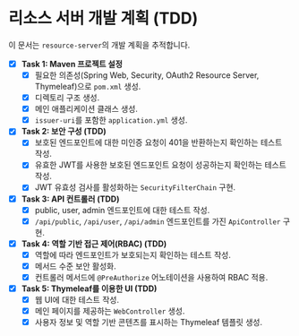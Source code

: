 # 리소스 서버 개발 계획 (TDD)

이 문서는 `resource-server`의 개발 계획을 추적합니다.

- [x] **Task 1: Maven 프로젝트 설정**
    - [x] 필요한 의존성(Spring Web, Security, OAuth2 Resource Server, Thymeleaf)으로 `pom.xml` 생성.
    - [x] 디렉토리 구조 생성.
    - [x] 메인 애플리케이션 클래스 생성.
    - [x] `issuer-uri`를 포함한 `application.yml` 생성.

- [x] **Task 2: 보안 구성 (TDD)**
    - [x] 보호된 엔드포인트에 대한 미인증 요청이 401을 반환하는지 확인하는 테스트 작성.
    - [x] 유효한 JWT를 사용한 보호된 엔드포인트 요청이 성공하는지 확인하는 테스트 작성.
    - [x] JWT 유효성 검사를 활성화하는 `SecurityFilterChain` 구현.

- [x] **Task 3: API 컨트롤러 (TDD)**
    - [x] public, user, admin 엔드포인트에 대한 테스트 작성.
    - [x] `/api/public`, `/api/user`, `/api/admin` 엔드포인트를 가진 `ApiController` 구현.

- [x] **Task 4: 역할 기반 접근 제어(RBAC) (TDD)**
    - [x] 역할에 따라 엔드포인트가 보호되는지 확인하는 테스트 작성.
    - [x] 메서드 수준 보안 활성화.
    - [x] 컨트롤러 메서드에 `@PreAuthorize` 어노테이션을 사용하여 RBAC 적용.

- [x] **Task 5: Thymeleaf를 이용한 UI (TDD)**
    - [x] 웹 UI에 대한 테스트 작성.
    - [x] 메인 페이지를 제공하는 `WebController` 생성.
    - [x] 사용자 정보 및 역할 기반 콘텐츠를 표시하는 Thymeleaf 템플릿 생성.
